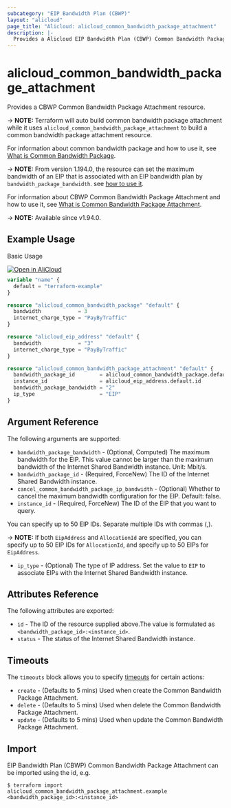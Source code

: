 ```yaml
---
subcategory: "EIP Bandwidth Plan (CBWP)"
layout: "alicloud"
page_title: "Alicloud: alicloud_common_bandwidth_package_attachment"
description: |-
  Provides a Alicloud EIP Bandwidth Plan (CBWP) Common Bandwidth Package Attachment resource.
---
```


# alicloud_common_bandwidth_package_attachment

Provides a CBWP Common Bandwidth Package Attachment resource. 

-> **NOTE:** Terraform will auto build common bandwidth package attachment while it uses `alicloud_common_bandwidth_package_attachment` to build a common bandwidth package attachment resource.

For information about common bandwidth package and how to use it, see [What is Common Bandwidth Package](https://www.alibabacloud.com/help/product/55092.htm).

-> **NOTE:** From version 1.194.0, the resource can set the maximum bandwidth of an EIP that is associated with an EIP bandwidth plan by `bandwidth_package_bandwidth`. see [how to use it](https://www.alibabacloud.com/help/en/eip-bandwidth-plan/latest/120327).

For information about CBWP Common Bandwidth Package Attachment and how to use it, see [What is Common Bandwidth Package Attachment](https://www.alibabacloud.com/help/product/55092.htm).

-> **NOTE:** Available since v1.94.0.

## Example Usage

Basic Usage

<div style="display: block;margin-bottom: 40px;"><div class="oics-button" style="float: right;position: absolute;margin-bottom: 10px;">
  <a href="https://api.aliyun.com/terraform?resource=alicloud_common_bandwidth_package_attachment&exampleId=bf59f4a7-ea27-1130-efdb-dc000fab2c0587d5a448&activeTab=example&spm=docs.r.common_bandwidth_package_attachment.0.bf59f4a7ea&intl_lang=EN_US" target="_blank">
    <img alt="Open in AliCloud" src="https://img.alicdn.com/imgextra/i1/O1CN01hjjqXv1uYUlY56FyX_!!6000000006049-55-tps-254-36.svg" style="max-height: 44px; max-width: 100%;">
  </a>
</div></div>

```terraform
variable "name" {
  default = "terraform-example"
}

resource "alicloud_common_bandwidth_package" "default" {
  bandwidth            = 3
  internet_charge_type = "PayByTraffic"
}

resource "alicloud_eip_address" "default" {
  bandwidth            = "3"
  internet_charge_type = "PayByTraffic"
}

resource "alicloud_common_bandwidth_package_attachment" "default" {
  bandwidth_package_id        = alicloud_common_bandwidth_package.default.id
  instance_id                 = alicloud_eip_address.default.id
  bandwidth_package_bandwidth = "2"
  ip_type                     = "EIP"
}
```

## Argument Reference

The following arguments are supported:
* `bandwidth_package_bandwidth` - (Optional, Computed) The maximum bandwidth for the EIP. This value cannot be larger than the maximum bandwidth of the Internet Shared Bandwidth instance. Unit: Mbit/s.
* `bandwidth_package_id` - (Required, ForceNew) The ID of the Internet Shared Bandwidth instance.
* `cancel_common_bandwidth_package_ip_bandwidth` - (Optional) Whether to cancel the maximum bandwidth configuration for the EIP. Default: false.
* `instance_id` - (Required, ForceNew) The ID of the EIP that you want to query.

You can specify up to 50 EIP IDs. Separate multiple IDs with commas (,).

-> **NOTE:**   If both `EipAddress` and `AllocationId` are specified, you can specify up to 50 EIP IDs for `AllocationId`, and specify up to 50 EIPs for `EipAddress`.

* `ip_type` - (Optional) The type of IP address. Set the value to `EIP` to associate EIPs with the Internet Shared Bandwidth instance.

## Attributes Reference

The following attributes are exported:
* `id` - The ID of the resource supplied above.The value is formulated as `<bandwidth_package_id>:<instance_id>`.
* `status` - The status of the Internet Shared Bandwidth instance.

## Timeouts

The `timeouts` block allows you to specify [timeouts](https://developer.hashicorp.com/terraform/language/resources/syntax#operation-timeouts) for certain actions:
* `create` - (Defaults to 5 mins) Used when create the Common Bandwidth Package Attachment.
* `delete` - (Defaults to 5 mins) Used when delete the Common Bandwidth Package Attachment.
* `update` - (Defaults to 5 mins) Used when update the Common Bandwidth Package Attachment.

## Import

EIP Bandwidth Plan (CBWP) Common Bandwidth Package Attachment can be imported using the id, e.g.

```shell
$ terraform import alicloud_common_bandwidth_package_attachment.example <bandwidth_package_id>:<instance_id>
```